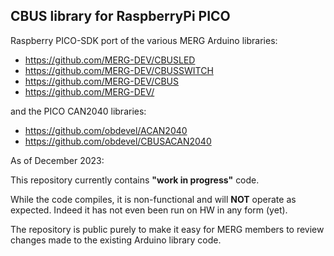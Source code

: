 CBUS library for RaspberryPi PICO
----------------------------------

Raspberry PICO-SDK port of the various MERG Arduino libraries:

   * https://github.com/MERG-DEV/CBUSLED
   * https://github.com/MERG-DEV/CBUSSWITCH
   * https://github.com/MERG-DEV/CBUS
   * https://github.com/MERG-DEV/

and the PICO CAN2040 libraries:

   * https://github.com/obdevel/ACAN2040
   * https://github.com/obdevel/CBUSACAN2040


As of December 2023:

This repository currently contains **"work in progress"** code. 

While the code compiles, it is non-functional and will **NOT** operate as expected.  Indeed it has not even been run on HW in any form (yet).

The repository is public purely to make it easy for MERG members to review changes made to the existing Arduino library code.
